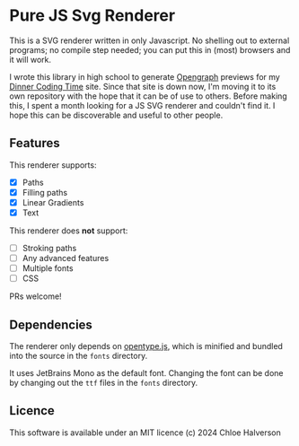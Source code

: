 # Pure JS Svg Renderer

This is a SVG renderer written in only Javascript. No shelling out to external programs; no compile step needed; you can put this in (most) browsers and it will work.

I wrote this library in high school to generate [Opengraph](https://ogp.me/) previews for my [Dinner Coding Time](https://github.com/chlohal/dinner-coding-time) site. Since that site is down now, I'm moving it to its own repository with the hope that it can be of use to others. Before making this, I spent a month looking for a JS SVG renderer and couldn't find it. I hope this can be discoverable and useful to other people.

## Features

This renderer supports:

- [x] Paths 
- [x] Filling paths
- [x] Linear Gradients
- [x] Text

This renderer does **not** support:

- [ ] Stroking paths
- [ ] Any advanced features
- [ ] Multiple fonts 
- [ ] CSS

PRs welcome!

## Dependencies

The renderer only depends on [opentype.js](https://github.com/opentypejs/opentype.js/tree/master), which is minified and bundled into the source in the `fonts` directory. 

It uses JetBrains Mono as the default font. Changing the font can be done by changing out the `ttf` files in the `fonts` directory.

## Licence

This software is available under an MIT licence (c) 2024 Chloe Halverson